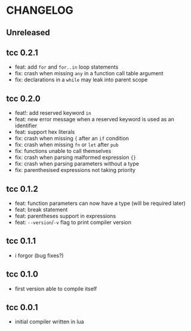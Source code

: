 # CHANGELOG

## Unreleased

## tcc 0.2.1

- feat: add `for` and `for..in` loop statements
- fix: crash when missing `any` in a function call table argument
- fix: declarations in a `while` may leak into parent scope

## tcc 0.2.0

- feat!: add reserved keyword `in`
- feat: new error message when a reserved keyword is used as an identifier
- feat: support hex literals
- fix: crash when missing `{` after an `if` condition
- fix: crash when missing `fn` or `let` after `pub`
- fix: functions unable to call themselves
- fix: crash when parsing malformed expression `{}`
- fix: crash when parsing parameters without a type
- fix: parenthesised expressions not taking priority

## tcc 0.1.2

- feat: function parameters can now have a type (will be required later)
- feat: break statement
- feat: parentheses support in expressions
- feat: `--version`/`-v` flag to print compiler version

## tcc 0.1.1

- i forgor (bug fixes?)

## tcc 0.1.0

- first version able to compile itself

## tcc 0.0.1

- initial compiler written in lua
